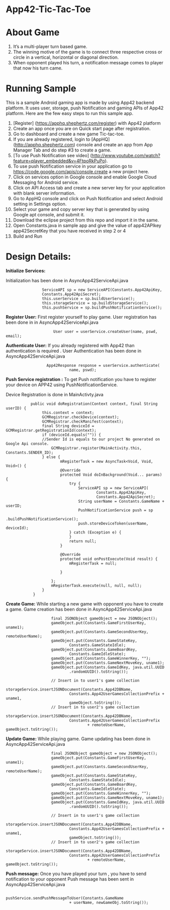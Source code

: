 App42-Tic-Tac-Toe
===========================

# About Game

1. It’s a multi-player turn based game.
2. The winning motive of the game is to connect three respective cross or circle in a vertical, horizontal or diagonal direction.
3. When opponent played his turn, a notification message comes to player that now his turn came.

# Running Sample

This is a sample Android gaming app is made by using App42 backend platform. It uses user, storage, push Notification and gaming APIs of App42 platform. 
Here are the few easy steps to run this sample app.


1. [Register] (https://apphq.shephertz.com/register) with App42 platform
2. Create an app once you are on Quick start page after registration.
3. Go to dashboard and create a new game Tic-tac-toe.
4. If you are already registered, login to [AppHQ] (http://apphq.shephertz.com) console and create an app from App Manager Tab and do step #3 to create a game.
5. [To use Push Notification see video] (http://www.youtube.com/watch?feature=player_embedded&v=4FtpoRkPuPo).
6. To use push Notification service in your application go to https://code.google.com/apis/console,create a new project here.
7. Click on services option in Google console and enable Google Cloud Messaging for Android service.
8. Click on API Access tab and create a new server key for your application with blank server information.
9. Go to AppHQ console and click on Push Notification and select Android setting in Settings option.
10. Select your game and copy server key that is generated by using Google apt console, and submit it.
11. Download the eclipse project from this repo and import it in the same.
12. Open Constants.java in sample app and give the value of app42APIkey app42SecretKey that you have received in step 2 or 4
13. Build and Run 



# Design Details:

__Initialize Services:__

Initialization has been done in AsyncApp42ServiceApi.java

```
        		ServiceAPI sp = new ServiceAPI(Constants.App42ApiKey,
  				Constants.App42ApiSecret);
				this.userService = sp.buildUserService();
				this.storageService = sp.buildStorageService();
				this.pushService = sp.buildPushNotificationService();
```

__Register User:__ First register yourself to play game.
 User registration has been done in in AsyncApp42ServiceApi.java

```
            		 User user = userService.createUser(name, pswd, email);
```
__Authenticate User:__ If you already  registered with App42 than authentication is required .
  User Authentication has been done in AsyncApp42ServiceApi.java

```
           		  App42Response response = userService.authenticate(
							name, pswd);
```
__Push Service registration :__ To get Push notification you have to register your device on APP42 using PushNotificationService.

Device Registration is done in MainActivty.java

```
      	   public void doRegistration(Context context, final String userID) {
				this.context = context;
				GCMRegistrar.checkDevice(context);
				GCMRegistrar.checkManifest(context);
				final String deviceId = GCMRegistrar.getRegistrationId(context);
				if (deviceId.equals("")) {
				//Sender Id is equals to our project No generated on Google Api console. 
					GCMRegistrar.register(MainActivity.this, Constants.SENDER_ID);
				} else {
						mRegisterTask = new AsyncTask<Void, Void, Void>() {
						@Override
						protected Void doInBackground(Void... params) {
							try {
								ServiceAPI sp = new ServiceAPI(
										Constants.App42ApiKey,
										Constants.App42ApiSecret);
								String userName = Constants.GameName + userID;
								PushNotificationService push = sp
										.buildPushNotificationService();
								push.storeDeviceToken(userName, deviceId);
							} catch (Exception e) {
							}
							return null;
						}

						@Override
						protected void onPostExecute(Void result) {
							mRegisterTask = null;

						}

					};
					mRegisterTask.execute(null, null, null);
				}
			}
```


__Create Game:__ While starting a new game with opponent you have to create a game.
 Game creation has been done in AsyncApp42ServiceApi.java
```
                    final JSONObject gameObject = new JSONObject();
					gameObject.put(Constants.GameFirstUserKey, uname1);
					gameObject.put(Constants.GameSecondUserKey, remoteUserName);
					gameObject.put(Constants.GameStateKey,
							Constants.GameStateIdle);
					gameObject.put(Constants.GameBoardKey,
							Constants.GameIdleState);
					gameObject.put(Constants.GameWinnerKey, "");
					gameObject.put(Constants.GameNextMoveKey, uname1);
					gameObject.put(Constants.GameIdKey, java.util.UUID
							.randomUUID().toString());

					// Insert in to user1's game collection
					storageService.insertJSONDocument(Constants.App42DBName,
							Constants.App42UserGamesCollectionPrefix + uname1,
							gameObject.toString());
					// Insert in to user2's game collection
					storageService.insertJSONDocument(Constants.App42DBName,
							Constants.App42UserGamesCollectionPrefix
									+ remoteUserName, gameObject.toString());
```

__Update Game:__ While playing game.
  Game updating has been done in AsyncApp42ServiceApi.java
```
                    final JSONObject gameObject = new JSONObject();
					gameObject.put(Constants.GameFirstUserKey, uname1);
					gameObject.put(Constants.GameSecondUserKey, remoteUserName);
					gameObject.put(Constants.GameStateKey,
							Constants.GameStateIdle);
					gameObject.put(Constants.GameBoardKey,
							Constants.GameIdleState);
					gameObject.put(Constants.GameWinnerKey, "");
					gameObject.put(Constants.GameNextMoveKey, uname1);
					gameObject.put(Constants.GameIdKey, java.util.UUID
							.randomUUID().toString());

					// Insert in to user1's game collection
					storageService.insertJSONDocument(Constants.App42DBName,
							Constants.App42UserGamesCollectionPrefix + uname1,
							gameObject.toString());
					// Insert in to user2's game collection
					storageService.insertJSONDocument(Constants.App42DBName,
							Constants.App42UserGamesCollectionPrefix
									+ remoteUserName, gameObject.toString());
```

__Push message:__ Once you have played your turn , you have to send notification to your opponent
 Push message has been sent in AsyncApp42ServiceApi.java

```
            		pushService.sendPushMessageToUser(Constants.GameName
							+ userName, newGameObj.toString());
```
